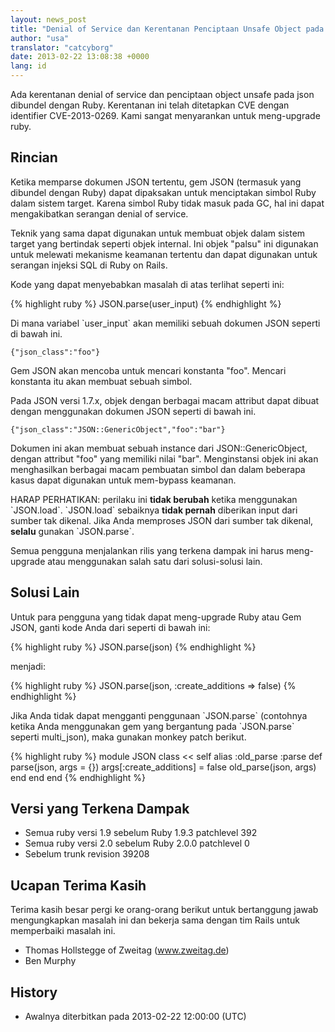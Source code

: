 ```yaml
---
layout: news_post
title: "Denial of Service dan Kerentanan Penciptaan Unsafe Object pada JSON (CVE-2013-0269)"
author: "usa"
translator: "catcyborg"
date: 2013-02-22 13:08:38 +0000
lang: id
---
```


Ada kerentanan denial of service dan penciptaan object unsafe pada
json dibundel dengan Ruby. Kerentanan ini telah ditetapkan CVE dengan
identifier CVE-2013-0269. Kami sangat menyarankan untuk meng-upgrade ruby.

## Rincian

Ketika memparse dokumen JSON tertentu, gem JSON (termasuk yang dibundel dengan
Ruby) dapat dipaksakan untuk menciptakan simbol Ruby dalam sistem target.
Karena simbol Ruby tidak masuk pada GC, hal ini dapat mengakibatkan serangan
denial of service.

Teknik yang sama dapat digunakan untuk membuat objek dalam sistem target yang
bertindak seperti objek internal. Ini objek \"palsu\" ini digunakan untuk
melewati mekanisme keamanan tertentu dan dapat digunakan untuk
serangan injeksi SQL di Ruby on Rails.

Kode yang dapat menyebabkan masalah di atas terlihat seperti ini:

{% highlight ruby %}
JSON.parse(user_input)
{% endhighlight %}

Di mana variabel \`user\_input\` akan memiliki sebuah dokumen JSON seperti di bawah ini.

    {"json_class":"foo"}

Gem JSON akan mencoba untuk mencari konstanta \"foo\". Mencari konstanta itu akan
membuat sebuah simbol.

Pada JSON versi 1.7.x, objek dengan berbagai macam attribut dapat dibuat dengan
menggunakan dokumen JSON seperti di bawah ini.

    {"json_class":"JSON::GenericObject","foo":"bar"}

Dokumen ini akan membuat sebuah instance dari JSON::GenericObject, dengan attribut
\"foo\" yang memiliki nilai \"bar\". Menginstansi objek ini akan menghasilkan
berbagai macam pembuatan simbol dan dalam beberapa kasus dapat digunakan untuk
mem-bypass keamanan.

HARAP PERHATIKAN: perilaku ini **tidak berubah** ketika menggunakan \`JSON.load\`.
\`JSON.load\` sebaiknya **tidak pernah** diberikan input dari sumber tak dikenal.
Jika Anda memproses JSON dari sumber tak dikenal, **selalu** gunakan
\`JSON.parse\`.

Semua pengguna menjalankan rilis yang terkena dampak ini harus meng-upgrade
atau menggunakan salah satu dari solusi-solusi lain.

## Solusi Lain

Untuk para pengguna yang tidak dapat meng-upgrade Ruby atau Gem JSON,
ganti kode Anda dari seperti di bawah ini:

{% highlight ruby %}
JSON.parse(json)
{% endhighlight %}

menjadi:

{% highlight ruby %}
JSON.parse(json, :create_additions => false)
{% endhighlight %}

Jika Anda tidak dapat mengganti penggunaan \`JSON.parse\` (contohnya ketika
Anda menggunakan gem yang bergantung pada \`JSON.parse\` seperti multi\_json),
maka gunakan monkey patch berikut.

{% highlight ruby %}
module JSON
  class << self
    alias :old_parse :parse
    def parse(json, args = {})
      args[:create_additions] = false
      old_parse(json, args)
    end
  end
end
{% endhighlight %}

## Versi yang Terkena Dampak

* Semua ruby versi 1.9 sebelum Ruby 1.9.3 patchlevel 392
* Semua ruby versi 2.0 sebelum Ruby 2.0.0 patchlevel 0
* Sebelum trunk revision 39208

## Ucapan Terima Kasih

Terima kasih besar pergi ke orang-orang berikut untuk bertanggung jawab mengungkapkan
masalah ini dan bekerja sama dengan tim Rails untuk memperbaiki masalah ini.

* Thomas Hollstegge of Zweitag (www.zweitag.de)
* Ben Murphy

## History

* Awalnya diterbitkan pada 2013-02-22 12:00:00 (UTC)
